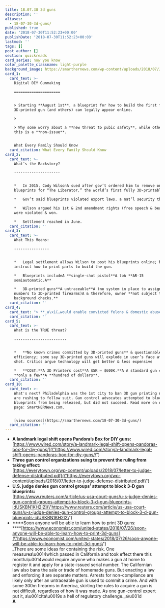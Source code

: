 ```yaml
---
title: 18.07.30 3d guns
description: ''
aliases:
  - 18-07-30-3d-guns/
published: true
date: '2018-07-30T11:52:23+00:00'
publishDate: '2018-07-30T11:52:23+00:00'
lastmod: ''
tags: []
post_author: []
section: quickreads
card_series: now you know
color_palette_classname: light-purple
background_image: https://smarthernews.com/wp-content/uploads/2018/07/JAc-Umt5.jpeg
card_1:
  card_text: >-
    Digital DIY Gunmaking

    =====================


    > Starting **August 1st**, a blueprint for how to build the first fully
    3D-printed gun (and others) can legally appear online.

    > 

    > Why some worry about a **new threat to pubic safety**, while others say
    this is a **non-issue**.


    What Every Family Should Know
  card_citation: What Every Family Should Know
card_2:
  card_text: >-
    What’s the Backstory?

    ---------------------


    *   In 2015, Cody WilsonA sued after gov’t ordered him to remove online
    blueprints for “The Liberator,” the world’s first fully 3D-printable gun.

    *   Gov’t said blueprints violated export laws, a nat’l security threat.

    *   Wilson argued his 1st & 2nd amendment rights (free speech & bear arms)
    were violated & won.

    *   Settlement reached in June.
  card_citation: ''
card_3:
  card_text: >-
    What This Means:

    ----------------


    *   Legal settlement allows Wilson to post his blueprints online; blueprints
    instruct how to print parts to build the gun.

    *   Blueprints includeA **single-shot pistol**A toA **AR-15
    semiautomatic.A**

    *   3D-printed guns**A untraceable**A (no system in place to assign serial
    numbers to 3D-printed firearms)A & therefore, owner **not subject to
    background checks.**
  card_citation: ''
card_4:
  card_text: "> **_a\x1C…would enable convicted felons & domestic abusers to download schematics online & print their own illegal & untraceable guns.”_**  \n> Nick Suplina, Everytown for Gun Safety Managing Director\n> \n> _**a\x1CI dona\x19t see it likely at all that criminals will use this clunky and expensive technology.”**  \n> _Lawrence Keane,A National Shooting Sports FoundationA general counsel"
  card_citation: ''
card_5:
  card_text: >-
    What is the TRUE threat?

    ------------------------


    *   **No known crimes committed by 3D-printed guns** & questionable
    efficiency; some say 3D-printed guns will explode in user’s face after one
    shot. Critics argue technology will get better & less expensive

    *   **COST:**A 3D Printers cost**A $5K – $600K.**A A standard gun costs
    **only a few**A **hundred of dollars**.
  card_citation: ''
card_10:
  card_text: >-
    What's next? Philadelphia was the 1st city to ban 3D gun printing now others
    are rushing to follow suit. Gun control advocates attempted to block the
    blueprints from being released, but did not succeed. Read more on our source
    page: SmartHERNews.com.


    [view sources](https://smarthernews.com/18-07-30-3d-guns/)
  card_citation: ''
---
```

*   **A landmark legal shift opens Pandora’s Box for DIY guns:**  
    [https://www.wired.com/story/a-landmark-legal-shift-opens-pandoras-box-for-diy-guns/](\"https://www.wired.com/story/a-landmark-legal-shift-opens-pandoras-box-for-diy-guns/\")
*   **Three gun control organizations suing to prevent the ruling from taking effect:**  
    [https://everytown.org/wp-content/uploads/2018/07/letter-to-judge-defense-distributed.pdf](\"https://everytown.org/wp-content/uploads/2018/07/letter-to-judge-defense-distributed.pdf\")
*   **U.S. judge denies gun control groups’ attempt to block 3-D gun blueprints:**  
    [https://www.reuters.com/article/us-usa-court-guns/u-s-judge-denies-gun-control-groups-attempt-to-block-3-d-gun-blueprints-idUSKBN1KH2I2](\"https://www.reuters.com/article/us-usa-court-guns/u-s-judge-denies-gun-control-groups-attempt-to-block-3-d-gun-blueprints-idUSKBN1KH2I2\")
*   ****Soon anyone will be able to learn how to print 3D guns:  
    ****[https://www.economist.com/united-states/2018/07/26/soon-anyone-will-be-able-to-learn-how-to-print-3d-guns](\"https://www.economist.com/united-states/2018/07/26/soon-anyone-will-be-able-to-learn-how-to-print-3d-guns\")  
    _There are some ideas for containing the risk. One measurea\\u0014which passed in California and took effect there this montha\\u0014would require anyone who makes a gun at home to register it and apply for a state-issued serial number. The Californian law also bans the sale or trade of homemade guns. But enacting a law and enforcing it are separate matters. Arrests for non-compliance are likely only after an untraceable gun is used to commit a crime. And with some 300m firearms in America, skirting the rules to acquire a gun is not difficult, regardless of how it was made. As one gun-control expert put it, a\\u001cIta\\u0019s a hell of regulatory challenge._a\\u001d  
    ****A****